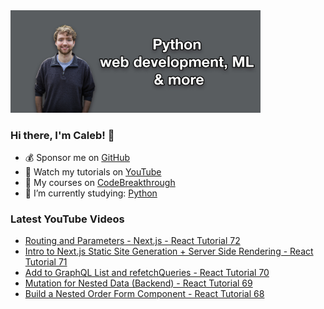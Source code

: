 <img src="github-cover-photo-my-face.jpg" width="400px" />

### Hi there, I'm Caleb! 🍛

- 💰 Sponsor me on [GitHub](https://github.com/sponsors/CalebCurry)
- 🎥 Watch my tutorials on [YouTube](https://www.youtube.com/calebthevideomaker2)
- 📗 My courses on [CodeBreakthrough](https://www.codebreakthrough.com)
- 🤔 I’m currently studying: [Python](https://www.youtube.com/watch?v=s3IvdkCq2_c&t=4254s)

### Latest YouTube Videos
<!-- YOUTUBE:START -->
- [Routing and Parameters - Next.js - React Tutorial 72](https://www.youtube.com/watch?v=WSAWla66zrM)
- [Intro to Next.js Static Site Generation + Server Side Rendering - React Tutorial 71](https://www.youtube.com/watch?v=5kgCFvyk7VI)
- [Add to GraphQL List and refetchQueries - React Tutorial 70](https://www.youtube.com/watch?v=9bk1K9vy5Eg)
- [Mutation for Nested Data &lpar;Backend&rpar; - React Tutorial 69](https://www.youtube.com/watch?v=U9lqIkcl5t0)
- [Build a Nested Order Form Component - React Tutorial 68](https://www.youtube.com/watch?v=wgt74cUB95k)
<!-- YOUTUBE:END -->
